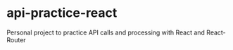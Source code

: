 # api-practice-react
Personal project to practice API calls and processing with React and React-Router

